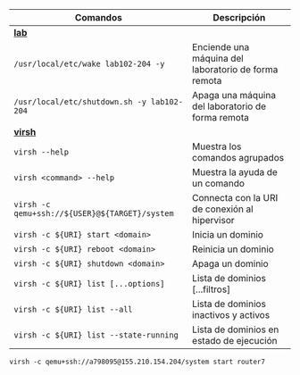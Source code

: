 | **Comandos**                                   | **Descripción**                                      |
| ---------------------------------------------- | ---------------------------------------------------- |
| **[lab][lab-docs]**                            |                                                      |
| `/usr/local/etc/wake lab102-204 -y`            | Enciende una máquina del laboratorio de forma remota |
| `/usr/local/etc/shutdown.sh -y lab102-204`     | Apaga una máquina del laboratorio de forma remota    |
| **[virsh][virsh-docs]**                        |                                                      |
| `virsh --help`                                 | Muestra los comandos agrupados                       |
| `virsh <command> --help`                       | Muestra la ayuda de un comando                       |
| `virsh -c qemu+ssh://${USER}@${TARGET}/system` | Connecta con la URI de conexión al hipervisor        |
| `virsh -c ${URI} start <domain>`               | Inicia un dominio                                    |
| `virsh -c ${URI} reboot <domain>`              | Reinicia un dominio                                  |
| `virsh -c ${URI} shutdown <domain>`            | Apaga un dominio                                     |
| `virsh -c ${URI} list [...options]`            | Lista de dominios [...filtros]                       |
| `virsh -c ${URI} list --all`                   | Lista de dominios inactivos y activos                |
| `virsh -c ${URI} list --state-running`         | Lista de dominios en estado de ejecución             |

[lab-docs]: http://webdiis.unizar.es/~chus/docencia/trabajo_remoto/trabajo_remoto.html
[virsh-docs]: https://access.redhat.com/documentation/es-es/red_hat_enterprise_linux/5/html/virtualization/ch-virt-task-virsh

```
virsh -c qemu+ssh://a798095@155.210.154.204/system start router7
```
